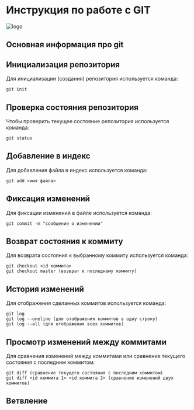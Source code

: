 # **Инструкция по работе с GIT**

![logo](git_logo.png)

## Основная информация про git

## Инициализация репозитория

Для инициализации (создания) репозитория используется команда:

    git init

## Проверка состояния репозитория

Чтобы проверить текущее состояние репозитория используется команда:

    git status

## Добавление в индекс

Для добавления файла в индекс используется команда:

    git add <имя файла>

## Фиксация изменений

Для фиксации изменений в файле используется команда:

    git commit -m "сообщение о изменении"

## Возврат состояния к коммиту

Для возврата состояния к выбранному коммиту используется команда:

    git checkout <id коммита>
    git checkout master (возврат к последнему коммиту)

## История изменений

Для отображения сделанных коммитов используется команда:

    git log
    git log --oneline (для отображения коммитов в одну строку)
    git log --all (для отображения всех коммитов)

## Просмотр изменений между коммитами

Для сравнения изменений между коммитами или сравнение текущего состояния с последним коммитом:

    git diff (сравнение текущего состояния с последним коммитом)
    git diff <id коммита 1> <id коммита 2> (сравнение изменений двух коммитов)

## Ветвление

